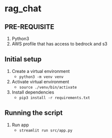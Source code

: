 # rag_chat

## PRE-REQUISITE
1. Python3
2. AWS profile that has access to bedrock and s3

## Initial setup
1. Create a virtual environment
   - `python3 -m venv venv`
2. Activate virtual environment
   - `source ./venv/bin/activate`
3. Install dependencies
   - `pip3 install -r requirements.txt`

## Running the script
1. Run app
   - `streamlit run src/app.py`
